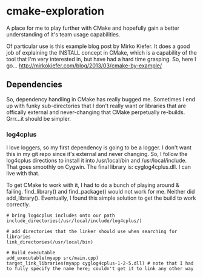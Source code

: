 # cmake-exploration
A place for me to play further with CMake and hopefully gain a better understanding of it's team usage capabilities.

Of particular use is this example blog post by Mirko Kiefer. It does a good job of explaining the INSTALL concept in CMake, which is a capability of the tool that I'm very interested in, but have had a hard time grasping. So, here I go...
http://mirkokiefer.com/blog/2013/03/cmake-by-example/

## Dependencies
So, dependency handling in CMake has really bugged me. Sometimes I end up with funky sub-directories that I don't really want or libraries that are offically external and never-changing that CMake perpetually re-builds. Grrr...it should be simpler.

### log4cplus
I love loggers, so my first dependency is going to be a logger. I don't want this in my git repo since it's external and never changing. So, I follow the log4cplus directions to install it into /usr/local/bin and /usr/local/include. That goes smoothly on Cygwin. The final library is: cyglog4cplus.dll. I can live with that.

To get CMake to work with it, I had to do a bunch of playing around & failing. find_library() and find_package() would not work for me. Neither did add_library(). Eventually, I found this simple solution to get the build to work correctly.

```
# bring log4cplus includes onto our path
include_directories(/usr/local/include/log4cplus/)

# add directories that the linker should use when searching for libraries
link_directories(/usr/local/bin)

# Build executable
add_executable(myapp src/main.cpp)
target_link_libraries(myapp cyglog4cplus-1-2-5.dll) # note that I had to fully specify the name here; couldn't get it to link any other way
```